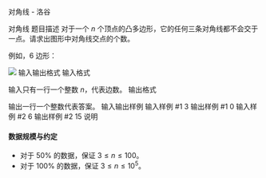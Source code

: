 



对角线 - 洛谷














对角线
题目描述
对于一个 $n$ 个顶点的凸多边形，它的任何三条对角线都不会交于一点。请求出图形中对角线交点的个数。

例如，$6$ 边形：

![](https://cdn.luogu.com.cn/upload/pic/6023.png)
输入输出格式
输入格式

输入只有一行一个整数 $n$，代表边数。
输出格式

输出一行一个整数代表答案。
输入输出样例
输入样例 #1
3
输出样例 #1
0
输入样例 #2
6
输出样例 #2
15
说明
#### 数据规模与约定

- 对于 $50 \%$ 的数据，保证 $3 \leq n \leq 100$。
- 对于 $100 \%$ 的数据，保证 $3 \leq n \leq 10^5$。






